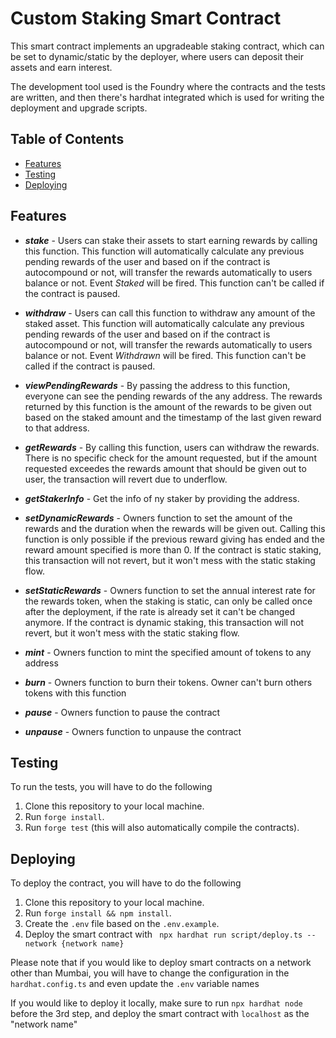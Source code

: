 # Custom Staking Smart Contract

This smart contract implements an upgradeable staking contract, which can be set to dynamic/static by the deployer, where users can deposit their assets and earn interest.

The development tool used is the Foundry where the contracts and the tests are written, and then there's hardhat integrated which is used for writing the deployment and upgrade scripts.

## Table of Contents

- [Features](#features)
- [Testing](#testing)
- [Deploying](#deploying)

## Features

- **_stake_** - Users can stake their assets to start earning rewards by calling this function. This function will automatically calculate any previous pending rewards of the user and based on if the contract is autocompound or not, will transfer the rewards automatically to users balance or not. Event _Staked_ will be fired. This function can't be called if the contract is paused.

- **_withdraw_** - Users can call this function to withdraw any amount of the staked asset. This function will automatically calculate any previous pending rewards of the user and based on if the contract is autocompound or not, will transfer the rewards automatically to users balance or not. Event _Withdrawn_ will be fired. This function can't be called if the contract is paused.

- **_viewPendingRewards_** - By passing the address to this function, everyone can see the pending rewards of the any address. The rewards returned by this function is the amount of the rewards to be given out based on the staked amount and the timestamp of the last given reward to that address.

- **_getRewards_** - By calling this function, users can withdraw the rewards. There is no specific check for the amount requested, but if the amount requested exceedes the rewards amount that should be given out to user, the transaction will revert due to underflow.

- **_getStakerInfo_** - Get the info of ny staker by providing the address.

- **_setDynamicRewards_** - Owners function to set the amount of the rewards and the duration when the rewards will be given out. Calling this function is only possible if the previous reward giving has ended and the reward amount specified is more than 0. If the contract is static staking, this transaction will not revert, but it won't mess with the static staking flow.

- **_setStaticRewards_** - Owners function to set the annual interest rate for the rewards token, when the staking is static, can only be called once after the deployment, if the rate is already set it can't be changed anymore. If the contract is dynamic staking, this transaction will not revert, but it won't mess with the static staking flow.

- **_mint_** - Owners function to mint the specified amount of tokens to any address

- **_burn_** - Owners function to burn their tokens. Owner can't burn others tokens with this function

- **_pause_** - Owners function to pause the contract

- **_unpause_** - Owners function to unpause the contract

## Testing

To run the tests, you will have to do the following

1. Clone this repository to your local machine.
2. Run `forge install`.
3. Run `forge test` (this will also automatically compile the contracts).

## Deploying

To deploy the contract, you will have to do the following

1. Clone this repository to your local machine.
2. Run `forge install && npm install`.
3. Create the `.env` file based on the `.env.example`.
4. Deploy the smart contract with ` npx hardhat run script/deploy.ts --network {network name}`

Please note that if you would like to deploy smart contracts on a network other than Mumbai, you will have to change the configuration in the `hardhat.config.ts` and even update the `.env` variable names

If you would like to deploy it locally, make sure to run `npx hardhat node` before the 3rd step, and deploy the smart contract with `localhost` as the "network name"
